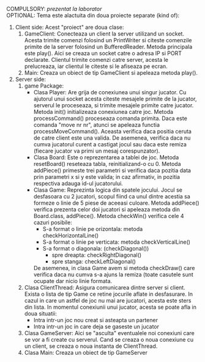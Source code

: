 COMPULSORY: <em>prezentat la laborator</em><br>
OPTIONAL: Tema este alactuita din doua proiecte separate (kind of):
<ol>
  <li>Client side:
  Acest "proiect" are doua clase:
  <ol>
    <li>
      GameClient: Conecteaza un client la server utilizand un socket. Acesta trimite comenzi folosind un PrintWriter si citeste comenzile primite de la server folosind un BufferedReader. Metoda principala este play(). Aici se creaza un socket catre o adresa IP si PORT declarate. Clientul trimite comenzi catre server, acesta le prelucreaza, iar clientul le citeste si le afiseaza pe ecran.
    </li>
    <li>
      Main: Creaza un obiect de tip GameClient si apeleaza metoda play().
    </li>
  </ol>
    </li>
  <li> 
    Server side:
  
  <ol>
    <li>
      game Package:
      <ul>
        <li>
           Clasa Player: Are grija de conexiunea unui singur jucator. Cu ajutorul unui socket acesta citeste mesajele primite de la jucator, serverul le proceseaza, si trimite mesajele primite catre jucator. Metoda init() initializeaza conexiunea catre joc. Metoda processCommand() proceseaza comanda primita. Daca este comanda "move nr nr", atunci se apeleaza functia processMoveCommand(). Aceasta verifica daca positia ceruta de catre client este una valida. De asemenea, verifica daca nu cumva jucatorul curent a castigat jocul sau daca este remiza (fiecare jucator va primi un mesaj corespunzator). 
        </li>
        <li>
          Clasa Board: Este o reprezentarea a tablei de joc. Metoda resetBoard() reseteaza tabla, reinitializand-o cu 0. Metoda addPiece() primeste trei parametri si verifica daca pozitia data prin parametri x si y este valida; in caz afirmativ, in pozitia respectiva adauga id-ul jucatorului.
        </li>
        <li>
          Clasa Game: Reprezinta logica din spatele jocului. Jocul se desfasoara cu 2 jucatori, scopul fiind ca unul dintre acestia sa formeze o linie de 5 piese de aceeasi culoare. Metoda addPiece() verifica prezenta celor doi jucatori si apeleaza metoda din Board.class, addPiece(). Metoda checkWin() verifica cele 4 cazuri posibile:
          <ul>
            <li>
              S-a format o linie pe orizontala: metoda checkHorizontalLine()
            </li>
            <li>
              S-a format o linie pe verticata: metoda checkVerticalLine()
            </li>
            <li>
              S-a format o diagonala: (checkDiagonal())
              <ul>
                <li>
                  spre dreapta: checkRightDiagonal()
                </li>
                <li>
                  spre stanga: checkLeftDiagonal()
                </li>
              </ul>
            </li>
          </ul>
          De asemenea, in clasa Game avem si metoda checkDraw() care verifica daca nu cumva s-a ajuns la remiza (toate casutele sunt ocupate dar nicio linie formata.
        </li>
      </ul>
    </li>
    <li>
      Clasa ClientThread: Asigura comunicarea dintre server si client. Exista o lista de tip Game ce retine jocurile aflate in desfasurare. In cazul in care un astfel de joc nu mai are jucatori, acesta este sters din lista. In momentul conexiunii unui jucator, acesta se poate afla in doua situatii:
      <ul>
        <li>
          Intra intr-un joc nou creat si asteapta un partener
        </li>
        <li>
          Intra intr-un joc in care deja se gaseste un jucator
        </li>
      </ul>
    </li>
    <li>
      Clasa GameServer: Aici se "asculta" eventualele noi conexiuni care se vor a fi create cu serverul. Cand se creaza o noua conexiune cu un client, se creaza o noua instanta de ClientThread.
    </li>
    <li>
      Clasa Main: Creaza un obiect de tip GameServer
    </li>
  </ol>
 </li>
</ol>
